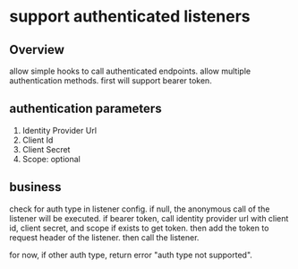 # support authenticated listeners

## Overview

allow simple hooks to call authenticated endpoints. allow multiple authentication methods. first will support bearer token.

## authentication parameters

1. Identity Provider Url
2. Client Id
3. Client Secret
4. Scope: optional

## business

check for auth type in listener config. if null, the anonymous call of the listener will be executed.
if bearer token, call identity provider url with client id, client secret, and scope if exists to get token. then add the token to request header of the listener. then call the listener.

for now, if other auth type, return error "auth type not supported".
